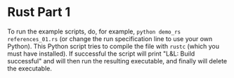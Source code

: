 # Rust Part 1

To run the example scripts, do, for example, `python demo_rs references_01.rs` (or change the run specification line to use your own Python). This Python script tries to compile the file with `rustc` (which you must have installed). If successful the script will print "L&L: Build successful" and will then run the resulting executable, and finally will delete the executable.
